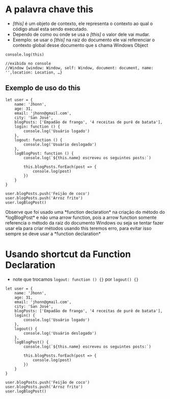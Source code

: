 # A palavra chave this
- *[this]* é um objeto de contexto, ele representa o contexto ao qual o código atual esta sendo executado. 
- Dependo de como ou onde se usa o *[this]* o valor dele vai mudar.
- Exemplo: se usar o *[this]* na raiz do documento ele vai referenciar o contexto global desse documento que s chama Windows Object
```
console.log(this)

//exibida no console
//Window {window: Window, self: Window, document: document, name: '',location: Location, …}
```

## Exemplo de uso do this
```
let user = {
    name: 'Jhonn',
    age: 31,
    email: 'jhonn@gmail.com',
    city: 'San José',
    blogPosts: ['Empadão de frango', '4 receitas de purê de batata'],
    login: function () {
        console.log('Usuário logado')
    },
    logout: function () {
        console.log('Usuário deslogado')
    },
    logBlogPost: function () {
        console.log(`${this.name} escreveu os seguintes posts:`)

        this.blogPosts.forEach(post => {
            console.log(post)
        })
    }
}

user.blogPosts.push('Feijão de coco')
user.blogPosts.push('Arroz frito')
user.logBlogPost()
```
<p> Observe que foi usado uma *function declaration* na criação do método do *logBlogPost* e não uma arrow function, pois a arrow function somente referencia o método da raiz do documento Windows ou seja se tentar fazer usar ela para criar métodos usando this teremos erro, para evitar isso sempre se deve usar a *function declaration* </p>

# Usando shortcut da Function Declaration
- note que trocamos <code>logout: function () {}</code> por <code>logout() {}</code>
```
let user = {
    name: 'Jhonn',
    age: 31,
    email: 'jhonn@gmail.com',
    city: 'San José',
    blogPosts: ['Empadão de frango', '4 receitas de purê de batata'],
    login() {
        console.log('Usuário logado')
    },
    logout() {
        console.log('Usuário deslogado')
    },
    logBlogPost() {
        console.log(`${this.name} escreveu os seguintes posts:`)

        this.blogPosts.forEach(post => {
            console.log(post)
        })
    }
}

user.blogPosts.push('Feijão de coco')
user.blogPosts.push('Arroz frito')
user.logBlogPost()
```